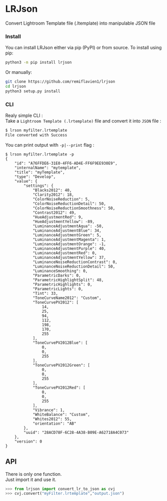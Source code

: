 # LRJson

Convert Lightroom Template file (.ltemplate) into manipulable JSON file

### Install

You can install LRJson either via pip (PyPI) or from source. To install using pip:
```sh
python3 -m pip install lrjson
```

Or manually:
```sh
git clone https://github.com/remiflavien1/lrjson
cd lrjson
python3 setup.py install
```

### CLI

Realy simple CLI :   
Take a `Lightroom Template (.lrtemplate)` file and convert it into `JSON` file :
```sh
$ lrson myfilter.lrtemplate
File converted with Success
```

You can print output with `-p|--print` flag :
```
$ lrson myfilter.lrtemplate -p
{
    "id": "A76FFDE6-31E0-4FF6-AD4E-FF6F9EE930E9",
    "internalName": "mytemplate",
    "title": "myTemplate",
    "type": "Develop",
    "value": {
        "settings": {
            "Blacks2012": 40,
            "Clarity2012": 18,
            "ColorNoiseReduction": 5,
            "ColorNoiseReductionDetail": 50,
            "ColorNoiseReductionSmoothness": 50,
            "Contrast2012": 49,
            "HueAdjustmentRed": 9,
            "HueAdjustmentYellow": -89,
            "LuminanceAdjustmentAqua": -50,
            "LuminanceAdjustmentBlue": 34,
            "LuminanceAdjustmentGreen": 5,
            "LuminanceAdjustmentMagenta": 1,
            "LuminanceAdjustmentOrange": -1,
            "LuminanceAdjustmentPurple": 40,
            "LuminanceAdjustmentRed": 0,
            "LuminanceAdjustmentYellow": 37,
            "LuminanceNoiseReductionContrast": 0,
            "LuminanceNoiseReductionDetail": 50,
            "LuminanceSmoothing": 0,
            "ParametricDarks": 0,
            "ParametricHighlightSplit": 48,
            "ParametricHighlights": 0,
            "ParametricLights": 0,
            "Tint": 33,
            "ToneCurveName2012": "Custom",
            "ToneCurvePV2012": [
                14,
                25,
                94,
                112,
                198,
                170,
                255
            ],
            "ToneCurvePV2012Blue": [
                0,
                0,
                255
            ],
            "ToneCurvePV2012Green": [
                0,
                0,
                255
            ],
            "ToneCurvePV2012Red": [
                0,
                0,
                255
            ],
            "Vibrance": 1,
            "WhiteBalance": "Custom",
            "Whites2012": 55,
            "orientation": "AB"
        },
        "uuid": "28ACD78F-6C28-4A38-B09E-A62718A4C073"
    },
    "version": 0
}
```

## API
There is only one function.    
Just import it and use it.

```python
>>> from lrjson import convert_lr_to_json as cvj
>>> cvj.convert("myFilter.lrtemplate","output.json")
```